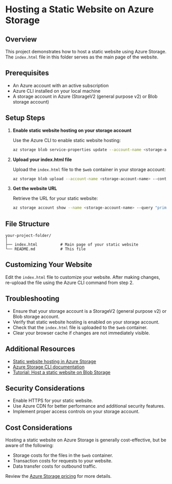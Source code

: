 # Hosting a Static Website on Azure Storage

## Overview
This project demonstrates how to host a static website using Azure Storage. The `index.html` file in this folder serves as the main page of the website.

## Prerequisites
- An Azure account with an active subscription
- Azure CLI installed on your local machine
- A storage account in Azure (StorageV2 (general purpose v2) or Blob storage account)

## Setup Steps

1. **Enable static website hosting on your storage account**

   Use the Azure CLI to enable static website hosting:

   ```bash
   az storage blob service-properties update --account-name <storage-account-name> --static-website --index-document index.html
   ```

2. **Upload your index.html file**

   Upload the `index.html` file to the `$web` container in your storage account:

   ```bash
   az storage blob upload --account-name <storage-account-name> --container-name '$web' --file index.html --name index.html
   ```

3. **Get the website URL**

   Retrieve the URL for your static website:

   ```bash
   az storage account show --name <storage-account-name> --query "primaryEndpoints.web" --output tsv
   ```

## File Structure

```
your-project-folder/
│
├── index.html          # Main page of your static website
└── README.md           # This file
```

## Customizing Your Website

Edit the `index.html` file to customize your website. After making changes, re-upload the file using the Azure CLI command from step 2.

## Troubleshooting

- Ensure that your storage account is a StorageV2 (general purpose v2) or Blob storage account.
- Verify that static website hosting is enabled on your storage account.
- Check that the `index.html` file is uploaded to the `$web` container.
- Clear your browser cache if changes are not immediately visible.

## Additional Resources

- [Static website hosting in Azure Storage](https://docs.microsoft.com/en-us/azure/storage/blobs/storage-blob-static-website)
- [Azure Storage CLI documentation](https://docs.microsoft.com/en-us/cli/azure/storage?view=azure-cli-latest)
- [Tutorial: Host a static website on Blob Storage](https://docs.microsoft.com/en-us/azure/storage/blobs/storage-blob-static-website-how-to?tabs=azure-cli)

## Security Considerations

- Enable HTTPS for your static website.
- Use Azure CDN for better performance and additional security features.
- Implement proper access controls on your storage account.

## Cost Considerations

Hosting a static website on Azure Storage is generally cost-effective, but be aware of the following:

- Storage costs for the files in the `$web` container.
- Transaction costs for requests to your website.
- Data transfer costs for outbound traffic.

Review the [Azure Storage pricing](https://azure.microsoft.com/en-us/pricing/details/storage/) for more details.
